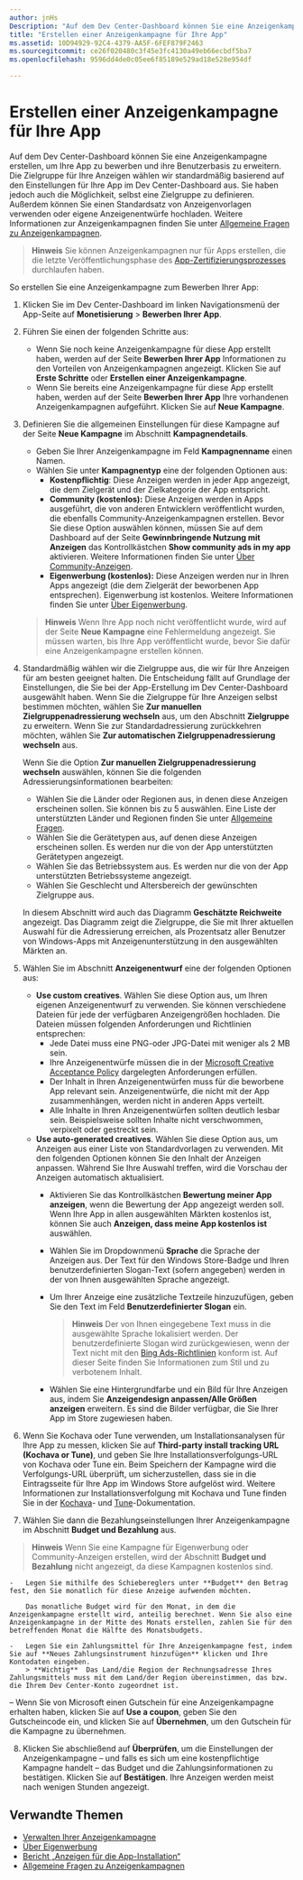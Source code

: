 ```yaml
---
author: jnHs
Description: "Auf dem Dev Center-Dashboard können Sie eine Anzeigenkampagne erstellen, um Ihre App zu bewerben und ihre Benutzerbasis zu erweitern."
title: "Erstellen einer Anzeigenkampagne für Ihre App"
ms.assetid: 10D94929-92C4-4379-AA5F-6FEF879F2463
ms.sourcegitcommit: ce26f020480c3f45e3fc4130a49eb66ecbdf5ba7
ms.openlocfilehash: 9596dd4de0c05ee6f85189e529ad18e528e954df

---
```


# Erstellen einer Anzeigenkampagne für Ihre App


Auf dem Dev Center-Dashboard können Sie eine Anzeigenkampagne erstellen, um Ihre App zu bewerben und ihre Benutzerbasis zu erweitern. Die Zielgruppe für Ihre Anzeigen wählen wir standardmäßig basierend auf den Einstellungen für Ihre App im Dev Center-Dashboard aus. Sie haben jedoch auch die Möglichkeit, selbst eine Zielgruppe zu definieren. Außerdem können Sie einen Standardsatz von Anzeigenvorlagen verwenden oder eigene Anzeigenentwürfe hochladen. Weitere Informationen zur Anzeigenkampagnen finden Sie unter [Allgemeine Fragen zu Anzeigenkampagnen](common-questions.md).

> **Hinweis**  Sie können Anzeigenkampagnen nur für Apps erstellen, die die letzte Veröffentlichungsphase des [App-Zertifizierungsprozesses](the-app-certification-process.md) durchlaufen haben.

So erstellen Sie eine Anzeigenkampagne zum Bewerben Ihrer App:

1.  Klicken Sie im Dev Center-Dashboard im linken Navigationsmenü der App-Seite auf **Monetisierung** &gt; **Bewerben Ihrer App**.
2.  Führen Sie einen der folgenden Schritte aus:

    -   Wenn Sie noch keine Anzeigenkampagne für diese App erstellt haben, werden auf der Seite **Bewerben Ihrer App** Informationen zu den Vorteilen von Anzeigenkampagnen angezeigt. Klicken Sie auf **Erste Schritte** oder **Erstellen einer Anzeigenkampagne**.
    -   Wenn Sie bereits eine Anzeigenkampagne für diese App erstellt haben, werden auf der Seite **Bewerben Ihrer App** Ihre vorhandenen Anzeigenkampagnen aufgeführt. Klicken Sie auf **Neue Kampagne**.

3.  Definieren Sie die allgemeinen Einstellungen für diese Kampagne auf der Seite **Neue Kampagne** im Abschnitt **Kampagnendetails**.
    -   Geben Sie Ihrer Anzeigenkampagne im Feld **Kampagnenname** einen Namen.
    -   Wählen Sie unter **Kampagnentyp** eine der folgenden Optionen aus:
        -   **Kostenpflichtig**: Diese Anzeigen werden in jeder App angezeigt, die dem Zielgerät und der Zielkategorie der App entspricht.
        -   **Community (kostenlos):** Diese Anzeigen werden in Apps ausgeführt, die von anderen Entwicklern veröffentlicht wurden, die ebenfalls Community-Anzeigenkampagnen erstellen. Bevor Sie diese Option auswählen können, müssen Sie auf dem Dashboard auf der Seite **Gewinnbringende Nutzung mit Anzeigen** das Kontrollkästchen **Show community ads in my app** aktivieren. Weitere Informationen finden Sie unter [Über Community-Anzeigen](about-community-ads.md).
        -   **Eigenwerbung (kostenlos):** Diese Anzeigen werden nur in Ihren Apps angezeigt (die dem Zielgerät der beworbenen App entsprechen). Eigenwerbung ist kostenlos. Weitere Informationen finden Sie unter [Über Eigenwerbung](about-house-ads.md).

    > **Hinweis**  Wenn Ihre App noch nicht veröffentlicht wurde, wird auf der Seite **Neue Kampagne** eine Fehlermeldung angezeigt. Sie müssen warten, bis Ihre App veröffentlicht wurde, bevor Sie dafür eine Anzeigenkampagne erstellen können.

4.  Standardmäßig wählen wir die Zielgruppe aus, die wir für Ihre Anzeigen für am besten geeignet halten. Die Entscheidung fällt auf Grundlage der Einstellungen, die Sie bei der App-Erstellung im Dev Center-Dashboard ausgewählt haben. Wenn Sie die Zielgruppe für Ihre Anzeigen selbst bestimmen möchten, wählen Sie **Zur manuellen Zielgruppenadressierung wechseln** aus, um den Abschnitt **Zielgruppe** zu erweitern. Wenn Sie zur Standardadressierung zurückkehren möchten, wählen Sie **Zur automatischen Zielgruppenadressierung wechseln** aus.

    Wenn Sie die Option **Zur manuellen Zielgruppenadressierung wechseln** auswählen, können Sie die folgenden Adressierungsinformationen bearbeiten:

    -   Wählen Sie die Länder oder Regionen aus, in denen diese Anzeigen erscheinen sollen. Sie können bis zu 5 auswählen. Eine Liste der unterstützten Länder und Regionen finden Sie unter [Allgemeine Fragen](common-questions.md).
    -   Wählen Sie die Gerätetypen aus, auf denen diese Anzeigen erscheinen sollen. Es werden nur die von der App unterstützten Gerätetypen angezeigt.
    -   Wählen Sie das Betriebssystem aus. Es werden nur die von der App unterstützten Betriebssysteme angezeigt.
    -   Wählen Sie Geschlecht und Altersbereich der gewünschten Zielgruppe aus.

    In diesem Abschnitt wird auch das Diagramm **Geschätzte Reichweite** angezeigt. Das Diagramm zeigt die Zielgruppe, die Sie mit Ihrer aktuellen Auswahl für die Adressierung erreichen, als Prozentsatz aller Benutzer von Windows-Apps mit Anzeigenunterstützung in den ausgewählten Märkten an.

5.  Wählen Sie im Abschnitt **Anzeigenentwurf** eine der folgenden Optionen aus:
    -   **Use custom creatives**. Wählen Sie diese Option aus, um Ihren eigenen Anzeigenentwurf zu verwenden. Sie können verschiedene Dateien für jede der verfügbaren Anzeigengrößen hochladen. Die Dateien müssen folgenden Anforderungen und Richtlinien entsprechen:
        -   Jede Datei muss eine PNG-oder JPG-Datei mit weniger als 2 MB sein.
        -   Ihre Anzeigenentwürfe müssen die in der [Microsoft Creative Acceptance Policy](http://go.microsoft.com/fwlink?LinkId=532595) dargelegten Anforderungen erfüllen.
        -   Der Inhalt in Ihren Anzeigenentwürfen muss für die beworbene App relevant sein. Anzeigenentwürfe, die nicht mit der App zusammenhängen, werden nicht in anderen Apps verteilt.
        -   Alle Inhalte in Ihren Anzeigenentwürfen sollten deutlich lesbar sein. Beispielsweise sollten Inhalte nicht verschwommen, verpixelt oder gestreckt sein.
    -   **Use auto-generated creatives**. Wählen Sie diese Option aus, um Anzeigen aus einer Liste von Standardvorlagen zu verwenden. Mit den folgenden Optionen können Sie den Inhalt der Anzeigen anpassen. Während Sie Ihre Auswahl treffen, wird die Vorschau der Anzeigen automatisch aktualisiert.
        -   Aktivieren Sie das Kontrollkästchen **Bewertung meiner App anzeigen**, wenn die Bewertung der App angezeigt werden soll. Wenn Ihre App in allen ausgewählten Märkten kostenlos ist, können Sie auch **Anzeigen, dass meine App kostenlos ist** auswählen.
        -   Wählen Sie im Dropdownmenü **Sprache** die Sprache der Anzeigen aus. Der Text für den Windows Store-Badge und Ihren benutzerdefinierten Slogan-Text (sofern angegeben) werden in der von Ihnen ausgewählten Sprache angezeigt.
        -   Um Ihrer Anzeige eine zusätzliche Textzeile hinzuzufügen, geben Sie den Text im Feld **Benutzerdefinierter Slogan** ein.
            > **Hinweis**  Der von Ihnen eingegebene Text muss in die ausgewählte Sprache lokalisiert werden. Der benutzerdefinierte Slogan wird zurückgewiesen, wenn der Text nicht mit den [Bing Ads-Richtlinien](http://go.microsoft.com/fwlink?LinkId=398341) konform ist. Auf dieser Seite finden Sie Informationen zum Stil und zu verbotenem Inhalt.

        -   Wählen Sie eine Hintergrundfarbe und ein Bild für Ihre Anzeigen aus, indem Sie **Anzeigendesign anpassen/Alle Größen anzeigen** erweitern. Es sind die Bilder verfügbar, die Sie Ihrer App im Store zugewiesen haben.

6. Wenn Sie Kochava oder Tune verwenden, um Installationsanalysen für Ihre App zu messen, klicken Sie auf **Third-party install tracking URL (Kochava or Tune)**, und geben Sie Ihre Installationsverfolgungs-URL von Kochava oder Tune ein. Beim Speichern der Kampagne wird die Verfolgungs-URL überprüft, um sicherzustellen, dass sie in die Eintragsseite für Ihre App im Windows Store aufgelöst wird. Weitere Informationen zur Installationsverfolgung mit Kochava und Tune finden Sie in der [Kochava](http://support.kochava.com/)- und [Tune](https://help.tune.com/)-Dokumentation.

7.  Wählen Sie dann die Bezahlungseinstellungen Ihrer Anzeigenkampagne im Abschnitt **Budget und Bezahlung** aus.
   > **Hinweis**  Wenn Sie eine Kampagne für Eigenwerbung oder Community-Anzeigen erstellen, wird der Abschnitt **Budget und Bezahlung** nicht angezeigt, da diese Kampagnen kostenlos sind.

    -   Legen Sie mithilfe des Schiebereglers unter **Budget** den Betrag fest, den Sie monatlich für diese Anzeige aufwenden möchten.

        Das monatliche Budget wird für den Monat, in dem die Anzeigenkampagne erstellt wird, anteilig berechnet. Wenn Sie also eine Anzeigenkampagne in der Mitte des Monats erstellen, zahlen Sie für den betreffenden Monat die Hälfte des Monatsbudgets.

    -   Legen Sie ein Zahlungsmittel für Ihre Anzeigenkampagne fest, indem Sie auf **Neues Zahlungsinstrument hinzufügen** klicken und Ihre Kontodaten eingeben.
        > **Wichtig**  Das Land/die Region der Rechnungsadresse Ihres Zahlungsmittels muss mit dem Land/der Region übereinstimmen, das bzw. die Ihrem Dev Center-Konto zugeordnet ist.
– Wenn Sie von Microsoft einen Gutschein für eine Anzeigenkampagne erhalten haben, klicken Sie auf **Use a coupon**, geben Sie den Gutscheincode ein, und klicken Sie auf **Übernehmen**, um den Gutschein für die Kampagne zu übernehmen.

8.  Klicken Sie abschließend auf **Überprüfen**, um die Einstellungen der Anzeigenkampagne – und falls es sich um eine kostenpflichtige Kampagne handelt – das Budget und die Zahlungsinformationen zu bestätigen. Klicken Sie auf **Bestätigen**. Ihre Anzeigen werden meist nach wenigen Stunden angezeigt.

## Verwandte Themen

* [Verwalten Ihrer Anzeigenkampagne](managing-your-ad-campaign.md)
* [Über Eigenwerbung](about-house-ads.md)
* [Bericht „Anzeigen für die App-Installation“](app-install-ads-reports.md)
* [Allgemeine Fragen zu Anzeigenkampagnen](common-questions.md)
 

 



<!--HONumber=Jun16_HO4-->


